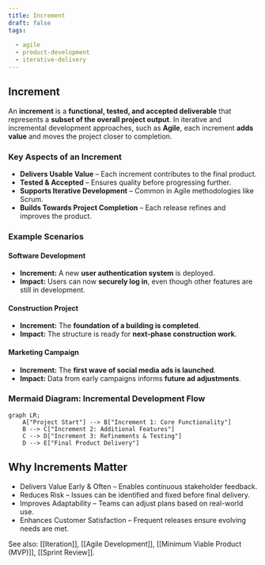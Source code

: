 ```yaml
---
title: Increment
draft: false
tags:
  
  - agile
  - product-development
  - iterative-delivery
---
```


## **Increment**
An **increment** is a **functional, tested, and accepted deliverable** that represents a **subset of the overall project output**. In iterative and incremental development approaches, such as **Agile**, each increment **adds value** and moves the project closer to completion.

### **Key Aspects of an Increment**
- **Delivers Usable Value** – Each increment contributes to the final product.
- **Tested & Accepted** – Ensures quality before progressing further.
- **Supports Iterative Development** – Common in Agile methodologies like Scrum.
- **Builds Towards Project Completion** – Each release refines and improves the product.

### **Example Scenarios**

#### **Software Development**
- **Increment:** A new **user authentication system** is deployed.
- **Impact:** Users can now **securely log in**, even though other features are still in development.

#### **Construction Project**
- **Increment:** The **foundation of a building is completed**.
- **Impact:** The structure is ready for **next-phase construction work**.

#### **Marketing Campaign**
- **Increment:** The **first wave of social media ads is launched**.
- **Impact:** Data from early campaigns informs **future ad adjustments**.

### **Mermaid Diagram: Incremental Development Flow**
```mermaid
graph LR;
    A["Project Start"] --> B["Increment 1: Core Functionality"]
    B --> C["Increment 2: Additional Features"]
    C --> D["Increment 3: Refinements & Testing"]
    D --> E["Final Product Delivery"]
```

## Why Increments Matter

- Delivers Value Early & Often – Enables continuous stakeholder feedback.
- Reduces Risk – Issues can be identified and fixed before final delivery.
- Improves Adaptability – Teams can adjust plans based on real-world use.
- Enhances Customer Satisfaction – Frequent releases ensure evolving needs are met.

See also: [[Iteration]], [[Agile Development]], [[Minimum Viable Product (MVP)]], [[Sprint Review]].

